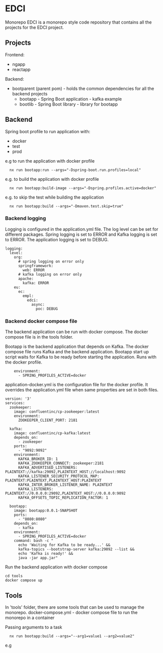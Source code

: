 # EDCI

Monorepo EDCI is a monorepo style code repository that contains all the projects for the EDCI project.

## Projects

Frontend:
    
  - ngapp
  - reactapp

Backend:
  - bootparent (parent pom) - holds the common dependencies for all the backend projects
    - bootapp - Spring Boot application - kafka example 
    - bootlib - Spring Boot library - library for bootapp

## Backend

Spring boot profile to run application with:
  - docker
  - test
  - prod

e.g to run the application with docker profile

```angular2html
  nx run bootapp:run --args="-Dspring-boot.run.profiles=local"
```
e.g. to build the application with docker profile

```angular2html
  nx run bootapp:build-image --args="-Dspring.profiles.active=docker"
```

e.g. to skip the test while building the application

```angular2html
  nx run bootapp:build --args="-Dmaven.test.skip=true"
```

### Backend logging

Logging is configured in the application.yml file. The log level can be set for different packages.
Spring logging is set to ERROR and Kafka logging is set to ERROR. The application logging is set to DEBUG.

```angular2html
logging:
  level:
    org:
      # spring logging on error only
      springframework:
        web: ERROR
      # kafka logging on error only
      apache:
        kafka: ERROR
    eu:
      ec:
        empl:
          edci:
            async:
              poc: DEBUG
```

### Backend docker compose file

The backend application can be run with docker compose. The docker compose file is in the tools folder.

Bootapp is the backend application that depends on Kafka. The docker compose file runs Kafka and the backend application.
Bootapp start up script waits for Kafka to be ready before starting the application. Runs with the docker profile. 

```angular2html
    environment:
      - SPRING_PROFILES_ACTIVE=docker
```
application-docker.yml is the configuration file for the docker profile. It overrides the application.yml file when same properties are set in both files.

```angular2html
version: '3'
services:
  zookeeper:
    image: confluentinc/cp-zookeeper:latest
    environment:
      ZOOKEEPER_CLIENT_PORT: 2181

  kafka:
    image: confluentinc/cp-kafka:latest
    depends_on:
      - zookeeper
    ports:
      - "9092:9092"
    environment:
      KAFKA_BROKER_ID: 1
      KAFKA_ZOOKEEPER_CONNECT: zookeeper:2181
      KAFKA_ADVERTISED_LISTENERS: PLAINTEXT://kafka:29092,PLAINTEXT_HOST://localhost:9092
      KAFKA_LISTENER_SECURITY_PROTOCOL_MAP: PLAINTEXT:PLAINTEXT,PLAINTEXT_HOST:PLAINTEXT
      KAFKA_INTER_BROKER_LISTENER_NAME: PLAINTEXT
      KAFKA_LISTENERS: PLAINTEXT://0.0.0.0:29092,PLAINTEXT_HOST://0.0.0.0:9092
      KAFKA_OFFSETS_TOPIC_REPLICATION_FACTOR: 1

  bootapp:
    image: bootapp:0.0.1-SNAPSHOT
    ports:
      - "8080:8080"
    depends_on:
      - kafka
    environment:
      - SPRING_PROFILES_ACTIVE=docker
    command: bash -c "
      echo 'Waiting for Kafka to be ready...' &&
      kafka-topics --bootstrap-server kafka:29092 --list &&
      echo 'Kafka is ready!' &&
      java -jar app.jar"

```

Run the backend application with docker compose

```angular2html
cd tools
docker compose up 
```



## Tools

In 'tools' folder, there are some tools that can be used to manage the monorepo.
docker-compose.yml - docker compose file to run the monorepo in a container

Passing arguments to a task
```angular2html
  nx run bootapp:build --args="--arg1=value1 --arg2=value2"
```
e.g
